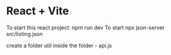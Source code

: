 # React + Vite

To start this react project: npm run dev
To start npx json-server src/listing.json


create a folder util 
inside the folder - api.js

<!-- const baseUrl = "http://localhost:8080/api/v1";

export const getJobs = async () => {
    try {
        const res = await fetch(`${baseUrl}/todos`);
        if (!res.ok) {
            throw new Error(`Error: ${res.status} ${res.statusText}`);
        }
        return await res.json();
    } catch (error) {
        console.error("Failed to fetch todos:", error);
    }
};

export const createTodo = async (todo) => {
    try {
        const res = await fetch(`${baseUrl}/todos/create`, {
            method: "POST",
            headers: {
                "Content-Type": "application/json"
            },
            body: JSON.stringify(todo)
        });
        if (!res.ok) {
            throw new Error(`Error: ${res.status} ${res.statusText}`);
        }
        return await res.json();
    } catch (error) {
        console.error("Failed to create todo:", error);
    }
};

export const updateTodo = async (todo) => {
    try {
        const res = await fetch(`${baseUrl}/todos/update/${todo.id}`, {
            method: "PUT",
            headers: {
                "Content-Type": "application/json"
            },
            body: JSON.stringify(todo)
        });
        if (!res.ok) {
            throw new Error(`Error: ${res.status} ${res.statusText}`);
        }
    } catch (error) {
        console.error("Failed to update todo:", error);
    }
};

export const deleteTodo = async (id) => {
    try {
        const res = await fetch(`${baseUrl}/todos/delete/${id}`, {
            method: "DELETE"
        });
        if (!res.ok) {
            throw new Error(`Error: ${res.status} ${res.statusText}`);
        }
    } catch (error) {
        console.error("Failed to delete todo:", error);
    }
}; -->